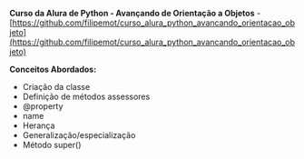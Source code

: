 **Curso da Alura de Python - Avançando de Orientação a Objetos** - [https://github.com/filipemot/curso_alura_python_avancando_orientacao_objeto](https://github.com/filipemot/curso_alura_python_avancando_orientacao_objeto)

**Conceitos Abordados:**
- Criação da classe
- Definição de métodos assessores
- @property
- name
- Herança
- Generalização/especialização
- Método super()